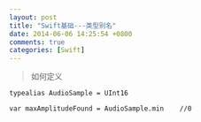 ```yaml
---
layout: post
title: "Swift基础---类型别名"
date: 2014-06-06 14:25:54 +0800
comments: true
categories: [Swift]
---
```



>如何定义

    typealias AudioSample = UInt16

    var maxAmplitudeFound = AudioSample.min    //0
